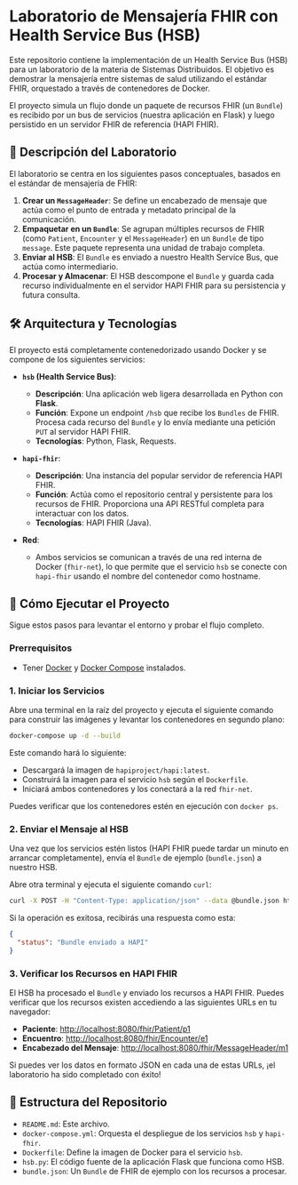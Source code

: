 # Laboratorio de Mensajería FHIR con Health Service Bus (HSB)

Este repositorio contiene la implementación de un Health Service Bus (HSB) para un laboratorio de la materia de Sistemas Distribuidos. El objetivo es demostrar la mensajería entre sistemas de salud utilizando el estándar FHIR, orquestado a través de contenedores de Docker.

El proyecto simula un flujo donde un paquete de recursos FHIR (un `Bundle`) es recibido por un bus de servicios (nuestra aplicación en Flask) y luego persistido en un servidor FHIR de referencia (HAPI FHIR).

## 📝 Descripción del Laboratorio

El laboratorio se centra en los siguientes pasos conceptuales, basados en el estándar de mensajería de FHIR:

1.  **Crear un `MessageHeader`**: Se define un encabezado de mensaje que actúa como el punto de entrada y metadato principal de la comunicación.
2.  **Empaquetar en un `Bundle`**: Se agrupan múltiples recursos de FHIR (como `Patient`, `Encounter` y el `MessageHeader`) en un `Bundle` de tipo `message`. Este paquete representa una unidad de trabajo completa.
3.  **Enviar al HSB**: El `Bundle` es enviado a nuestro Health Service Bus, que actúa como intermediario.
4.  **Procesar y Almacenar**: El HSB descompone el `Bundle` y guarda cada recurso individualmente en el servidor HAPI FHIR para su persistencia y futura consulta.

## 🛠️ Arquitectura y Tecnologías

El proyecto está completamente contenedorizado usando Docker y se compone de los siguientes servicios:

-   **`hsb` (Health Service Bus)**:
    -   **Descripción**: Una aplicación web ligera desarrollada en Python con **Flask**.
    -   **Función**: Expone un endpoint `/hsb` que recibe los `Bundles` de FHIR. Procesa cada recurso del `Bundle` y lo envía mediante una petición `PUT` al servidor HAPI FHIR.
    -   **Tecnologías**: Python, Flask, Requests.

-   **`hapi-fhir`**:
    -   **Descripción**: Una instancia del popular servidor de referencia HAPI FHIR.
    -   **Función**: Actúa como el repositorio central y persistente para los recursos de FHIR. Proporciona una API RESTful completa para interactuar con los datos.
    -   **Tecnologías**: HAPI FHIR (Java).

-   **Red**:
    -   Ambos servicios se comunican a través de una red interna de Docker (`fhir-net`), lo que permite que el servicio `hsb` se conecte con `hapi-fhir` usando el nombre del contenedor como hostname.

## 🚀 Cómo Ejecutar el Proyecto

Sigue estos pasos para levantar el entorno y probar el flujo completo.

### Prerrequisitos

-   Tener [Docker](https://www.docker.com/get-started) y [Docker Compose](https://docs.docker.com/compose/install/) instalados.

### 1. Iniciar los Servicios

Abre una terminal en la raíz del proyecto y ejecuta el siguiente comando para construir las imágenes y levantar los contenedores en segundo plano:

```bash
docker-compose up -d --build
```

Este comando hará lo siguiente:
-   Descargará la imagen de `hapiproject/hapi:latest`.
-   Construirá la imagen para el servicio `hsb` según el `Dockerfile`.
-   Iniciará ambos contenedores y los conectará a la red `fhir-net`.

Puedes verificar que los contenedores estén en ejecución con `docker ps`.

### 2. Enviar el Mensaje al HSB

Una vez que los servicios estén listos (HAPI FHIR puede tardar un minuto en arrancar completamente), envía el `Bundle` de ejemplo (`bundle.json`) a nuestro HSB.

Abre otra terminal y ejecuta el siguiente comando `curl`:

```bash
curl -X POST -H "Content-Type: application/json" --data @bundle.json http://localhost:5000/hsb
```

Si la operación es exitosa, recibirás una respuesta como esta:

```json
{
  "status": "Bundle enviado a HAPI"
}
```

### 3. Verificar los Recursos en HAPI FHIR

El HSB ha procesado el `Bundle` y enviado los recursos a HAPI FHIR. Puedes verificar que los recursos existen accediendo a las siguientes URLs en tu navegador:

-   **Paciente**: [http://localhost:8080/fhir/Patient/p1](http://localhost:8080/fhir/Patient/p1)
-   **Encuentro**: [http://localhost:8080/fhir/Encounter/e1](http://localhost:8080/fhir/Encounter/e1)
-   **Encabezado del Mensaje**: [http://localhost:8080/fhir/MessageHeader/m1](http://localhost:8080/fhir/MessageHeader/m1)

Si puedes ver los datos en formato JSON en cada una de estas URLs, ¡el laboratorio ha sido completado con éxito!

## 📂 Estructura del Repositorio

-   `README.md`: Este archivo.
-   `docker-compose.yml`: Orquesta el despliegue de los servicios `hsb` y `hapi-fhir`.
-   `Dockerfile`: Define la imagen de Docker para el servicio `hsb`.
-   `hsb.py`: El código fuente de la aplicación Flask que funciona como HSB.
-   `bundle.json`: Un `Bundle` de FHIR de ejemplo con los recursos a procesar.
